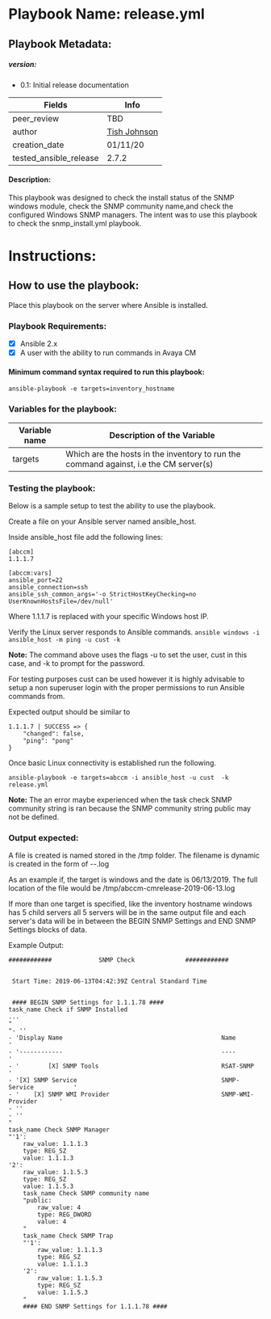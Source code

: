 # Playbook Name: release.yml

## Playbook Metadata:
##### version:
* 0.1: Initial release documentation

|Fields|Info|
|---|---|
|peer_review|TBD|
|author|[Tish Johnson](mailto:ljjohnson@convergeone.com?subject=release-ansible-playbook)
|creation_date|01/11/20|
|tested_ansible_release|2.7.2|

####  Description:
This playbook was designed to check the install status of the SNMP windows module, check the SNMP community name,and check the configured Windows SNMP managers. The intent was to use this playbook to check the snmp_install.yml playbook.

# Instructions:
## How to use the playbook:
Place this playbook on the server where Ansible is installed.

### Playbook Requirements:
- [x] Ansible 2.x
- [x] A user with the ability to run commands in Avaya CM

#### Minimum command syntax required to run this playbook:

 `ansible-playbook -e targets=inventory_hostname `

### Variables for the playbook:
|Variable name|Description of the Variable|
|---|---|
|targets|Which are the hosts in the inventory to run the command against, i.e the CM server(s)|


### Testing the playbook:
Below is a sample setup to test the ability to use the playbook.

Create a file on your Ansible server named ansible_host.

Inside ansible_host file add the following lines:
```
[abccm]
1.1.1.7

[abccm:vars]
ansible_port=22
ansible_connection=ssh
ansible_ssh_common_args='-o StrictHostKeyChecking=no UserKnownHostsFile=/dev/null'
```
Where 1.1.1.7 is replaced with your specific Windows host IP.

Verify the Linux server responds to Ansible commands.
`ansible windows -i ansible_host -m ping -u cust -k`

**Note:** The command above uses the flags -u to set the user, cust in this case, and -k to prompt for the password.

For testing purposes cust can be used however it is highly advisable to setup a non superuser login with the proper permissions to run Ansible commands from.

Expected output should be similar to
```
1.1.1.7 | SUCCESS => {
    "changed": false,
    "ping": "pong"
}
```
Once basic Linux connectivity is established run the following.

`ansible-playbook -e targets=abccm -i ansible_host -u cust  -k release.yml`

**Note:** The an error maybe experienced when the task check SNMP community string is ran because the SNMP community string public may not be defined.

### Output expected:
A file is created is named stored in the /tmp folder. The filename is dynamic is created in the form of <targets>-<playbook name>-<date>.log

As an example if, the target is windows and the date is 06/13/2019. The full location of the file would be /tmp/abccm-cmrelease-2019-06-13.log

If more than one target is specified, like the inventory hostname windows has 5 child servers all 5 servers will be in the same output file and each server's data will be in between the BEGIN SNMP Settings and END SNMP Settings blocks of data.

Example Output:
```
############             SNMP Check              ############


 Start Time: 2019-06-13T04:42:39Z Central Standard Time


 #### BEGIN SNMP Settings for 1.1.1.78 ####
task_name Check if SNMP Installed
...
"
"- ''
- 'Display Name                                            Name                   '
- '------------                                            ----                   '
- '        [X] SNMP Tools                                  RSAT-SNMP              '
- '[X] SNMP Service                                        SNMP-Service           '
- '    [X] SNMP WMI Provider                               SNMP-WMI-Provider      '
- ''
- ''
"
task_name Check SNMP Manager
"'1':
    raw_value: 1.1.1.3
    type: REG_SZ
    value: 1.1.1.3
'2':
    raw_value: 1.1.5.3
    type: REG_SZ
    value: 1.1.5.3
    task_name Check SNMP community name
    "public:
        raw_value: 4
        type: REG_DWORD
        value: 4
    "
    task_name Check SNMP Trap
    "'1':
        raw_value: 1.1.1.3
        type: REG_SZ
        value: 1.1.1.3
    '2':
        raw_value: 1.1.5.3
        type: REG_SZ
        value: 1.1.5.3
    "
    #### END SNMP Settings for 1.1.1.78 ####

```
